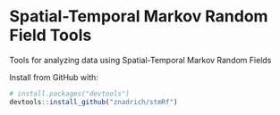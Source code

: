 # Spatial-Temporal Markov Random Field Tools

Tools for analyzing data using Spatial-Temporal Markov Random Fields

Install from GitHub with:

```R
# install.packages("devtools")
devtools::install_github("znadrich/stmRf")
```